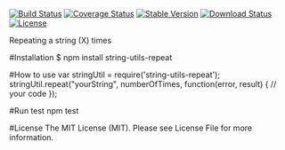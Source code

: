 [![Build Status](https://travis-ci.org/votienan123/string-utils-repeat.svg?branch=master)](https://travis-ci.org/votienan123/string-utils-repeat)
[![Coverage Status](https://coveralls.io/repos/github/votienan123/string-utils-repeat/badge.svg?branch=master)](https://coveralls.io/github/votienan123/string-utils-repeat?branch=master)
[![Stable Version](https://img.shields.io/npm/v/string-utils-repeat.svg)](https://www.npmjs.com/package/string-utils-repeat)
[![Download Status](https://img.shields.io/npm/dt/string-utils-repeat.svg)](https://www.npmjs.com/package/string-utils-repeat) 
[![License](https://img.shields.io/github/license/votienan123/string-utils-repeat.svg)](https://github.com/votienan123/string-utils-repeat/blob/master/LICENSE)

Repeating a string (X) times

#Installation
$ npm install string-utils-repeat

#How to use
var stringUtil = require('string-utils-repeat');
stringUtil.repeat("yourString", numberOfTimes, function(error, result) {
	// your code
});

#Run test
npm test

#License
The MIT License (MIT). Please see License File for more information.

